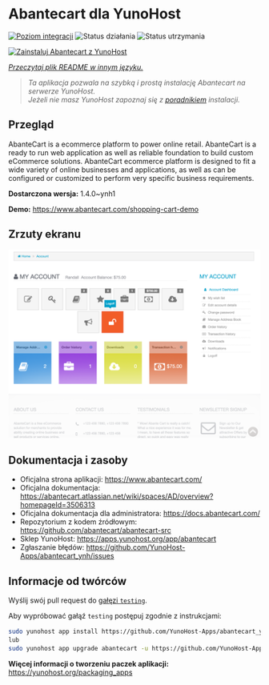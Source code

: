 <!--
To README zostało automatycznie wygenerowane przez <https://github.com/YunoHost/apps/tree/master/tools/readme_generator>
Nie powinno być ono edytowane ręcznie.
-->

# Abantecart dla YunoHost

[![Poziom integracji](https://apps.yunohost.org/badge/integration/abantecart)](https://ci-apps.yunohost.org/ci/apps/abantecart/)
![Status działania](https://apps.yunohost.org/badge/state/abantecart)
![Status utrzymania](https://apps.yunohost.org/badge/maintained/abantecart)

[![Zainstaluj Abantecart z YunoHost](https://install-app.yunohost.org/install-with-yunohost.svg)](https://install-app.yunohost.org/?app=abantecart)

*[Przeczytaj plik README w innym języku.](./ALL_README.md)*

> *Ta aplikacja pozwala na szybką i prostą instalację Abantecart na serwerze YunoHost.*  
> *Jeżeli nie masz YunoHost zapoznaj się z [poradnikiem](https://yunohost.org/install) instalacji.*

## Przegląd

AbanteCart is a ecommerce platform to power online retail. AbanteCart is a ready to run web application as well as reliable foundation to build custom eCommerce solutions. AbanteCart ecommerce platform is designed to fit a wide variety of online businesses and applications, as well as can be configured or customized to perform very specific business requirements.

**Dostarczona wersja:** 1.4.0~ynh1

**Demo:** <https://www.abantecart.com/shopping-cart-demo>

## Zrzuty ekranu

![Zrzut ekranu z Abantecart](./doc/screenshots/dashboard.png)

## Dokumentacja i zasoby

- Oficjalna strona aplikacji: <https://www.abantecart.com/>
- Oficjalna dokumentacja: <https://abantecart.atlassian.net/wiki/spaces/AD/overview?homepageId=3506313>
- Oficjalna dokumentacja dla administratora: <https://docs.abantecart.com/>
- Repozytorium z kodem źródłowym: <https://github.com/abantecart/abantecart-src>
- Sklep YunoHost: <https://apps.yunohost.org/app/abantecart>
- Zgłaszanie błędów: <https://github.com/YunoHost-Apps/abantecart_ynh/issues>

## Informacje od twórców

Wyślij swój pull request do [gałęzi `testing`](https://github.com/YunoHost-Apps/abantecart_ynh/tree/testing).

Aby wypróbować gałąź `testing` postępuj zgodnie z instrukcjami:

```bash
sudo yunohost app install https://github.com/YunoHost-Apps/abantecart_ynh/tree/testing --debug
lub
sudo yunohost app upgrade abantecart -u https://github.com/YunoHost-Apps/abantecart_ynh/tree/testing --debug
```

**Więcej informacji o tworzeniu paczek aplikacji:** <https://yunohost.org/packaging_apps>
